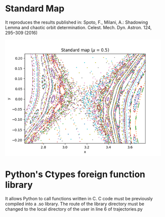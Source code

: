 # Standard Map

It reproduces the results published in: Spoto, F., Milani, A.: Shadowing Lemma and chaotic orbit determination. Celest. Mech. Dyn. Astron. 124,
295–309 (2016)

![alt text](https://github.com/jorgenalvarez/Standard-Map/blob/master/trajectories.png)

# Python's Ctypes foreign function library
It allows Python to call functions written in C. 
C code must be previously compiled into a .so library.
The route of the library directory must be changed to the local directory of the user in line 6 of trajectories.py
